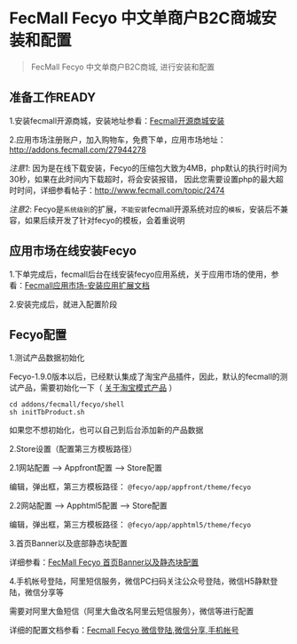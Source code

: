 FecMall Fecyo 中文单商户B2C商城安装和配置
===============

> FecMall Fecyo 中文单商户B2C商城, 进行安装和配置





准备工作READY
--------

1.安装fecmall开源商城，安装地址参看：[Fecmall开源商城安装](http://www.fecmall.com/doc/fecshop-guide/develop/cn-2.0/guide-fecshop-2-graphical-install.html)

2.应用市场注册账户，加入购物车，免费下单，应用市场地址：http://addons.fecmall.com/27944278

*注意1*: 因为是在线下载安装，Fecyo的压缩包大致为4MB，php默认的执行时间为30秒，如果在此时间内下载超时，将会安装报错，
因此您需要设置php的最大超时时间，详细参看帖子：http://www.fecmall.com/topic/2474

*注意2*: Fecyo是`系统级别`的扩展，`不能安装`fecmall开源系统对应的`模板`，安装后不兼容，如果后续开发了针对fecyo的模板，会着重说明


应用市场在线安装Fecyo
-----------

1.下单完成后，fecmall后台在线安装fecyo应用系统，关于应用市场的使用，参看：[Fecmall应用市场-安装应用扩展文档](http://www.fecmall.com/doc/fecshop-guide/addons/cn-2.0/guide-fecmall-addons-install.html)

2.安装完成后，就进入配置阶段


Fecyo配置
-----------

1.测试产品数据初始化

Fecyo-1.9.0版本以后，已经默认集成了淘宝产品插件，因此，默认的fecmall的测试产品，需要初始化一下（ [关于淘宝模式产品](http://www.fecmall.com/doc/fecshop-guide/addons/cn-2.0/guide-fecmall-addons-taobao-product.html) ）

```
cd addons/fecmall/fecyo/shell
sh initTbProduct.sh
```

如果您不想初始化，也可以自己到后台添加新的产品数据


2.Store设置（配置第三方模板路径）

2.1网站配置 --> Appfront配置  -->  Store配置

编辑，弹出框，第三方模板路径： `@fecyo/app/appfront/theme/fecyo`

2.2网站配置 --> Apphtml5配置  -->  Store配置

编辑，弹出框，第三方模板路径： `@fecyo/app/apphtml5/theme/fecyo`




3.首页Banner以及底部静态块配置

详细参看：[FecMall Fecyo 首页Banner以及静态块配置](fecmall-fecyo-banner-config.md)


4.手机帐号登陆，阿里短信服务，微信PC扫码关注公众号登陆，微信H5静默登陆，微信分享等

需要对阿里大鱼短信（阿里大鱼改名阿里云短信服务），微信等进行配置

详细的配置文档参看：[Fecmall Fecyo 微信登陆,微信分享,手机帐号](fecmall-fecyo-phone-weixin-account.md)









